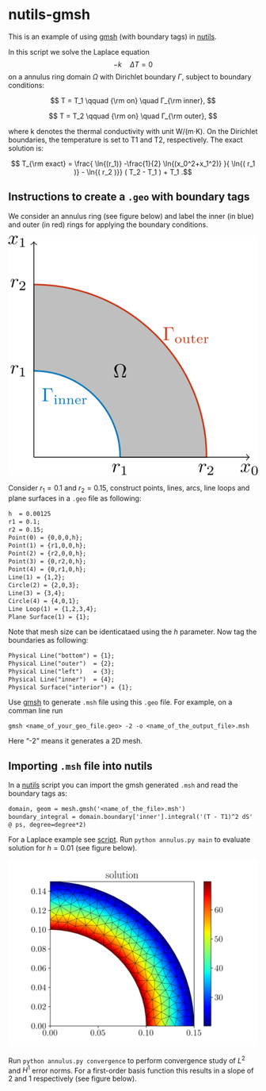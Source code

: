 # nutils-gmsh
This is an example of using [gmsh](https://gmsh.info/) (with boundary tags) in [nutils](https://github.com/evalf/nutils).

In this script we solve the Laplace equation $$- k \quad \Delta T = 0$$ on a 
annulus ring domain $\Omega$ with Dirichlet boundary $\Gamma$,
subject to boundary conditions:

$$ T = T_1     \qquad {\rm on} \quad Γ_{\rm inner}, $$

$$ T = T_2     \qquad {\rm on} \quad Γ_{\rm outer}, $$

where k denotes the thermal conductivity with unit W/(m·K).
On the Dirichlet boundaries, the temperature is set to T1 
and T2, respectively. The exact solution is:

$$ T_{\rm exact} = \frac{ \ln{(r_1)} -\frac{1}{2} \ln{(x_0^2+x_1^2)} }{ \ln{(  r_1 )} - \ln{( r_2 )}}  ( T_2 - T_1 ) + T_1 .$$

## Instructions to create a `.geo` with boundary tags
We consider an annulus ring (see figure below) and label the inner (in blue) and outer (in red)
rings for applying the boundary conditions.

![Alt text](https://github.com/scdivi/nutils-gmsh/blob/main/assets/annulus_ring.png "Optional title")

Consider $r_1 = 0.1$ and $r_2 = 0.15$, construct points, lines, arcs, line loops and 
plane surfaces in a `.geo` file as following:

```
h  = 0.00125
r1 = 0.1;
r2 = 0.15;
Point(0) = {0,0,0,h};
Point(1) = {r1,0,0,h};
Point(2) = {r2,0,0,h};
Point(3) = {0,r2,0,h};
Point(4) = {0,r1,0,h};
Line(1) = {1,2};
Circle(2) = {2,0,3};
Line(3) = {3,4};
Circle(4) = {4,0,1};
Line Loop(1) = {1,2,3,4};
Plane Surface(1) = {1};
```

Note that mesh size can be identicataed using the $h$ parameter.
Now tag the boundaries as following:

```
Physical Line("bottom") = {1};
Physical Line("outer")  = {2};
Physical Line("left")   = {3};
Physical Line("inner")  = {4};
Physical Surface("interior") = {1};
```

Use [gmsh](https://gmsh.info/) to generate `.msh` file using this `.geo` file.
For example, on a comman line run

```
gmsh <name_of_your_geo_file.geo> -2 -o <name_of_the_output_file>.msh
```
Here “-2” means it generates a 2D mesh.

## Importing `.msh` file into nutils

In a [nutils](https://github.com/evalf/nutils) script you can import the gmsh generated `.msh` and read the boundary tags as:

```
domain, geom = mesh.gmsh('<name_of_the_file>.msh')
boundary_integral = domain.boundary['inner'].integral('(T - T1)^2 dS' @ ps, degree=degree*2)
```

For a Laplace example see [script](https://github.com/scdivi/nutils-gmsh/blob/main/annulus.py). 
Run `python annulus.py main` to evaluate solution for $h=0.01$ (see figure below).

![Alt text](https://github.com/scdivi/nutils-gmsh/blob/main/assets/annulus_solution.png "Optional title")

Run `python annulus.py convergence` to perform convergence study of $L^2$ and  $H^1$ error norms.
For a first-order basis function this results in a 
slope of $2$ and $1$ respectively (see figure below).
